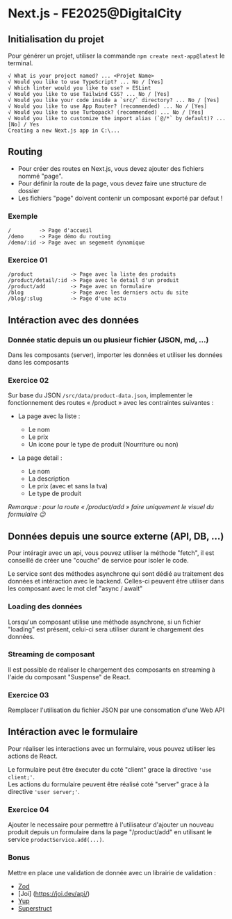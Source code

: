 # Next.js - FE2025@DigitalCity


## Initialisation du projet
Pour générer un projet, utiliser la commande `npm create next-app@latest` le terminal.
```
√ What is your project named? ... <Projet Name>
√ Would you like to use TypeScript? ... No / [Yes]
√ Which linter would you like to use? » ESLint
√ Would you like to use Tailwind CSS? ... No / [Yes]
√ Would you like your code inside a `src/` directory? ... No / [Yes]
√ Would you like to use App Router? (recommended) ... No / [Yes]
√ Would you like to use Turbopack? (recommended) ... No / [Yes]
√ Would you like to customize the import alias (`@/*` by default)? ... [No] / Yes
Creating a new Next.js app in C:\...
```

## Routing
- Pour créer des routes en Next.js, vous devez ajouter des fichiers nommé "page".
- Pour définir la route de la page, vous devez faire une structure de dossier
- Les fichiers "page" doivent contenir un composant exporté par defaut !

### Exemple
```
/         -> Page d'accueil
/demo     -> Page démo du routing
/demo/:id -> Page avec un segement dynamique
```

### Exercice 01
```
/product            -> Page avec la liste des produits
/product/detail/:id -> Page avec le detail d'un produit
/product/add        -> Page avec un formulaire  
/blog               -> Page avec les derniers actu du site
/blog/:slug         -> Page d'une actu
```


## Intéraction avec des données

### Donnée static depuis un ou plusieur fichier (JSON, md, ...)
Dans les composants (server), importer les données et utiliser les données dans les composants

### Exercice 02
Sur base du JSON `/src/data/product-data.json`, implementer le fonctionnement des routes « /product » avec les contraintes suivantes :
 
- La page avec la liste :
  - Le nom
  - Le prix
  - Un icone pour le type de produit (Nourriture ou non)

- La page detail : 
  - Le nom
  - La description
  - Le prix (avec et sans la tva)
  - Le type de produit

_Remarque : pour la route « /product/add » faire uniquement le visuel du formulaire 😉_


## Données depuis une source externe (API, DB, ...)
Pour intéragir avec un api, vous pouvez utiliser la méthode "fetch", il est conseillé de créer une "couche" de service pour isoler le code.

Le service sont des méthodes asynchrone qui sont dédié au traitement des données et intéraction avec le backend. Celles-ci peuvent être utiliser dans les composant avec le mot clef "async / await"

### Loading des données
Lorsqu'un composant utilise une méthode asynchrone, si un fichier "loading" est présent, celui-ci sera utiliser durant le chargement des données.

### Streaming de composant
Il est possible de réaliser le chargement des composants en streaming à l'aide du composant "Suspense" de React.

### Exercice 03
Remplacer l'utilisation du fichier JSON par une consomation d'une Web API


## Intéraction avec le formulaire
Pour réaliser les interactions avec un formulaire, vous pouvez utiliser les actions de React.

Le formulaire peut être éxecuter du coté "client" grace la directive `'use client;'`. \
Les actions du formulaire peuvent être réalisé coté "server" grace à la directive `'user server;'`.

### Exercice 04
Ajouter le necessaire pour permettre à l'utilisateur d'ajouter un nouveau produit depuis un formulaire dans la page "/product/add" en utilisant le service `productService.add(...)`.

### Bonus
Mettre en place une validation de donnée avec un librairie de validation :
 - [Zod](https://zod.dev/)
 - [Joi] (https://joi.dev/api/)
 - [Yup](https://github.com/jquense/yup)
 - [Superstruct](https://docs.superstructjs.org/)